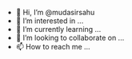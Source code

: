 - 👋 Hi, I’m @mudasirsahu
- 👀 I’m interested in ...
- 🌱 I’m currently learning ...
- 💞️ I’m looking to collaborate on ...
- 📫 How to reach me ...

<!---
mudasirsahu/mudasirsahu is a ✨ special ✨ repository because its `README.md` (this file) appears on your GitHub profile.
You can click the Preview link to take a look at your changes.
--->
